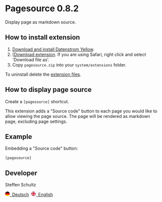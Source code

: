 Pagesource 0.8.2
================
Display page as markdown source.

## How to install extension

1. [Download and install Datenstrom Yellow](https://github.com/datenstrom/yellow/).
2. [[Download extension](https://github.com/schulle4u/yellow-extensions-schulle4u/raw/master/zip/pagesource.zip). If you are using Safari, right click and select 'Download file as'.
3. Copy `pagesource.zip` into your `system/extensions` folder.

To uninstall delete the [extension files](extension.ini).

## How to display page source

Create a `[pagesource]` shortcut. 

This extension adds a "Source code" button to each page you would like to allow viewing the page source. The page will be rendered as markdown page, excluding page settings. 

## Example

Embedding a "Source code" button:

    [pagesource]

## Developer

Steffen Schultz

<p>
<a href="README-de.md"><img src="https://raw.githubusercontent.com/datenstrom/yellow-extensions/master/features/help/language-de.png" width="15" height="15" alt="Deutsch">&nbsp; Deutsch</a>&nbsp;
<a href="README.md"><img src="https://raw.githubusercontent.com/datenstrom/yellow-extensions/master/features/help/language-en.png" width="15" height="15" alt="English">&nbsp; English</a>&nbsp;
</p>

